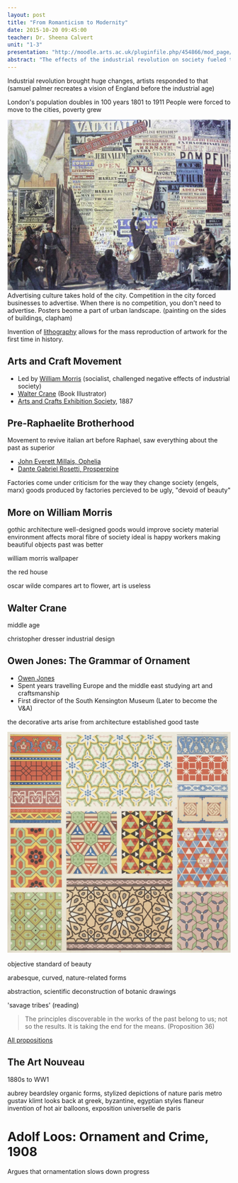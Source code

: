 ```yaml
---
layout: post
title: "From Romanticism to Modernity"
date: 2015-10-20 09:45:00
teacher: Dr. Sheena Calvert
unit: "1-3"
presentation: "http://moodle.arts.ac.uk/pluginfile.php/454866/mod_page/content/12/Unit%201%20Lecture%203%20October%2020th%202015.pdf"
abstract: "The effects of the industrial revolution on society fueled the renewal of humanism within the Arts & Crafts movement, and new art movements like Art Nouveau."
---
```


Industrial revolution brought huge changes, artists responded to that (samuel palmer recreates a vision of England before the industrial age)

London's population doubles in 100 years 1801 to 1911
People were forced to move to the cities, poverty grew

![Watercolour showing a brick wall covered in layers of blue, red, black, and white advertising posters. St. Paul's cathedral is seen in the background.](/assets/notes/Parrywatercolour_London_Street_Scene.png)
Advertising culture takes hold of the city. Competition in the city forced businesses to advertise. When there is no competition, you don't need to advertise.
Posters beome a part of urban landscape. (painting on the sides of buildings, clapham)

Invention of [lithography](https://en.wikipedia.org/wiki/Lithography) allows for the mass reproduction of artwork for the first time in history.

## Arts and Craft Movement

- Led by [William Morris](https://en.wikipedia.org/wiki/William_Morris) (socialist, challenged negative effects of industrial society)
- [Walter Crane](https://en.wikipedia.org/wiki/Walter_Crane) (Book Illustrator)
- [Arts and Crafts Exhibition Society](https://en.wikipedia.org/wiki/Arts_and_Crafts_Exhibition_Society), 1887

## Pre-Raphaelite Brotherhood

Movement to revive italian art before Raphael, saw everything about the past as superior

- [John Everett Millais, Ophelia](http://www.tate.org.uk/art/artworks/millais-ophelia-n01506)
- [Dante Gabriel Rosetti, Prosperpine](http://www.tate.org.uk/art/artworks/rossetti-proserpine-n05064)

Factories come under criticism for the way they change society (engels, marx) goods produced by factories percieved to be ugly, "devoid of beauty"

## More on William Morris

gothic architecture
well-designed goods would improve society
material environment affects moral fibre of society
ideal is happy workers making beautiful objects
past was better

william morris wallpaper

the red house

oscar wilde compares art to flower, art is useless

## Walter Crane

middle age

christopher dresser
industrial design

## Owen Jones: The Grammar of Ornament

- [Owen Jones](<https://en.wikipedia.org/wiki/Owen_Jones_(architect)>)
- Spent years travelling Europe and the middle east studying art and craftsmanship
- First director of the South Kensington Museum (Later to become the V&A)

the decorative arts arise from architecture
established good taste

![A page from "The Grammar of Ornament", showing 10 panels of different geometric patterns in bright colours.](/assets/notes/1865_ill2-1024x1014.jpg)

objective standard of beauty

arabesque, curved, nature-related forms

abstraction, scientific deconstruction of botanic drawings

'savage tribes' (reading)

> The principles discoverable in the works of the past belong to us; not so the results. It is taking the end for the means.
> (Proposition 36)

[All propositions](http://www.bc.edu/bc_org/avp/cas/fnart/fa267/grammar/propositions.html)

## The Art Nouveau

1880s to WW1

aubrey beardsley
organic forms, stylized depictions of nature
paris metro
gustav klimt looks back at greek, byzantine, egyptian styles
flaneur
invention of hot air balloons, exposition universelle de paris

# Adolf Loos: Ornament and Crime, 1908

Argues that ornamentation slows down progress
